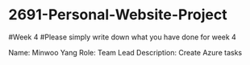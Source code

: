 # 2691-Personal-Website-Project
#Week 4
#Please simply write down what you have done for week 4

Name: Minwoo Yang
Role: Team Lead
Description: Create Azure tasks